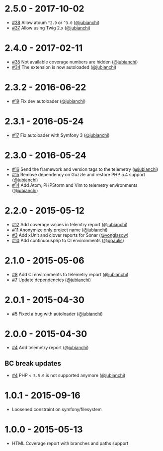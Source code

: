 # 2.5.0 - 2017-10-02

* [#38](https://github.com/atoum/reports-extension/pull/38) Allow atoum `^2.9` or `^3.0` ([@jubianchi])
* [#37](https://github.com/atoum/reports-extension/pull/37) Allow using Twig 2.x ([@jubianchi])

# 2.4.0 - 2017-02-11

* [#35](https://github.com/atoum/reports-extension/pull/35) Not available coverage numbers are hidden ([@jubianchi])
* [#34](https://github.com/atoum/reports-extension/pull/34) The extension is now autoloaded ([@jubianchi])

# 2.3.2 - 2016-06-22

* [#19](https://github.com/atoum/reports-extension/pull/19) Fix dev autoloader ([@jubianchi])

# 2.3.1 - 2016-05-24

* [#17](https://github.com/atoum/reports-extension/pull/17) Fix autoloader with Symfony 3 ([@jubianchi])

# 2.3.0 - 2016-05-24

* [#16](https://github.com/atoum/reports-extension/pull/16) Send the framework and version tags to the telemetry ([@jubianchi])
* [#15](https://github.com/atoum/reports-extension/pull/15) Remove dependency on Guzzle and restore PHP 5.4 support ([@jubianchi])
* [#14](https://github.com/atoum/reports-extension/pull/14) Add Atom, PHPStorm and Vim to telemetry environments ([@jubianchi])

# 2.2.0 - 2015-05-12

* [#12](https://github.com/atoum/reports-extension/pull/12) Add coverage values in telemtry report ([@jubianchi])
* [#11](https://github.com/atoum/reports-extension/pull/11) Anonymize only project name ([@jubianchi])
* [#3](https://github.com/atoum/reports-extension/pull/3) Add xUnit and clover reports for Sonar ([@vonglasow])
* [#10](https://github.com/atoum/reports-extension/pull/10) Add continuousphp to CI environments ([@ppaulis])

# 2.1.0 - 2015-05-06

* [#8](https://github.com/atoum/reports-extension/pull/8) Add CI environments to telemetry report ([@jubianchi])
* [#7](https://github.com/atoum/reports-extension/pull/7) Update dependencies ([@jubianchi])

# 2.0.1 - 2015-04-30

* [#5](https://github.com/atoum/reports-extension/pull/5) Fixed a bug with autoloader ([@jubianchi])

# 2.0.0 - 2015-04-30

* [#4](https://github.com/atoum/reports-extension/pull/4) Add telemetry report ([@jubianchi])

## BC break updates

* [#4](https://github.com/atoum/reports-extension/pull/4) PHP `< 5.5.0` is not supported anymore ([@jubianchi])

# 1.0.1 - 2015-09-16

* Loosened constraint on symfony/filesystem

# 1.0.0 - 2015-05-13

* HTML Coverage report with branches and paths support

[@jubianchi]: https://github.com/jubianchi
[@ppaulis]: https://github.com/ppaulis
[@vonglasow]: https://github.com/vonglasow
